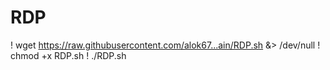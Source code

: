 # RDP
! wget https://raw.githubusercontent.com/alok67...ain/RDP.sh &> /dev/null
! chmod +x RDP.sh
! ./RDP.sh 
